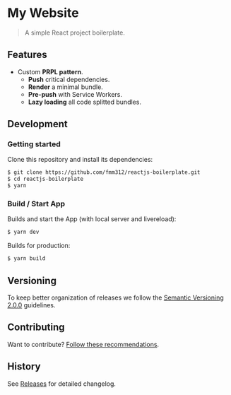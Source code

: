 # My Website

> A simple React project boilerplate.

## Features

- Custom **PRPL pattern**.
  - **Push** critical dependencies.
  - **Render** a minimal bundle.
  - **Pre-push** with Service Workers.
  - **Lazy loading** all code splitted bundles.

## Development

### Getting started

Clone this repository and install its dependencies:

```sh
$ git clone https://github.com/fmm312/reactjs-boilerplate.git
$ cd reactjs-boilerplate
$ yarn
```

### Build / Start App

Builds and start the App (with local server and livereload):

```sh
$ yarn dev
```

Builds for production:

```sh
$ yarn build
```

## Versioning

To keep better organization of releases we follow the [Semantic Versioning 2.0.0](http://semver.org/) guidelines.

## Contributing

Want to contribute? [Follow these recommendations](https://github.com/fmm312/reactjs-boilerplate/blob/main/CONTRIBUTING.md).

## History

See [Releases](https://github.com/fmm312/reactjs-boilerplate/blob/main/CHANGELOG.MD) for detailed changelog.
